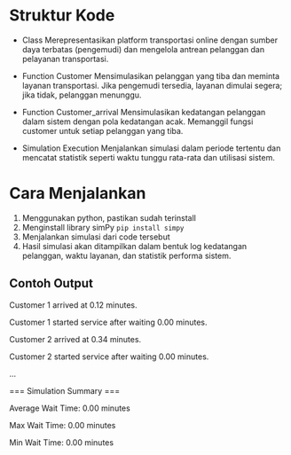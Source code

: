 # Struktur Kode #

* Class 
Merepresentasikan platform transportasi online dengan sumber daya terbatas (pengemudi) dan mengelola antrean pelanggan dan pelayanan transportasi.

* Function Customer 
Mensimulasikan pelanggan yang tiba dan meminta layanan transportasi. Jika pengemudi tersedia, layanan dimulai segera; jika tidak, pelanggan menunggu.

* Function Customer_arrival
Mensimulasikan kedatangan pelanggan dalam sistem dengan pola kedatangan acak. Memanggil fungsi customer untuk setiap pelanggan yang tiba.

* Simulation Execution
Menjalankan simulasi dalam periode tertentu dan mencatat statistik seperti waktu tunggu rata-rata dan utilisasi sistem.

# Cara Menjalankan
1. Menggunakan python, pastikan sudah terinstall
2. Menginstall library simPy
   `` pip install simpy
   ``
3. Menjalankan simulasi dari code tersebut
4. Hasil simulasi akan ditampilkan dalam bentuk log kedatangan pelanggan, waktu layanan, dan statistik performa sistem.

## Contoh Output ##

Customer 1 arrived at 0.12 minutes.

Customer 1 started service after waiting 0.00 minutes.

Customer 2 arrived at 0.34 minutes.

Customer 2 started service after waiting 0.00 minutes.

...

=== Simulation Summary ===

Average Wait Time: 0.00 minutes

Max Wait Time: 0.00 minutes

Min Wait Time: 0.00 minutes

